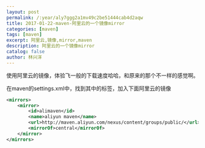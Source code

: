 ```yaml
---
layout: post
permalink: /:year/aly7ggg2a1mv49c2be51444cab4d2aqw
title: 2017-01-22-maven-阿里云的一个镜像mirror
categories: [maven]
tags: [maven]
excerpt: 阿里云,镜像,mirror,maven
description: 阿里云的一个镜像mirror
catalog: false
author: 林兴洋
---
```


使用阿里云的镜像，体验飞一般的下载速度哈哈，和原来的那个不一样的感觉啊。

在maven的settings.xml中，找到其中的<mirrors/>标签，加入下面阿里云的镜像
```xml
<mirrors>
    <mirror>
        <id>alimaven</id>
        <name>aliyun maven</name>
        <url>http://maven.aliyun.com/nexus/content/groups/public/</url>
        <mirrorOf>central</mirrorOf>        
    </mirror>
</mirrors>
```